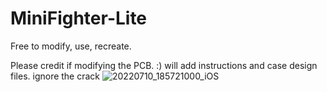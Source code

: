 # MiniFighter-Lite


Free to modify, use, recreate.

Please credit if modifying the PCB. :)
will add instructions and case design files. ignore the crack
![20220710_185721000_iOS](https://user-images.githubusercontent.com/42714371/178156550-f5fcf5fb-4150-4905-b869-78bf77bd8d8b.jpg)

